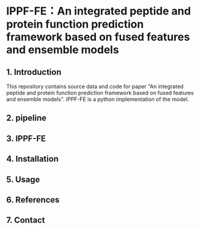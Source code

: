 # IPPF-FE：An integrated peptide and protein function prediction framework based on fused features and ensemble models
## 1. Introduction
This repository contains source data and code for paper "An integrated peptide and protein function prediction framework based on fused features and ensemble models".
IPPF-FE is a python implementation of the model.
## 2. pipeline
## 3. IPPF-FE
## 4. Installation
## 5. Usage
## 6. References
## 7. Contact

